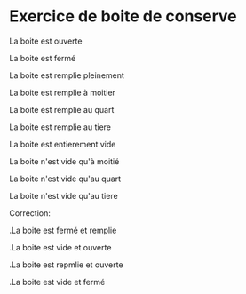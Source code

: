 # Exercice de boite de conserve

La boite est ouverte

La boite est fermé

La boite est remplie pleinement

La boite est remplie à moitier

La boite est remplie au quart

La boite est remplie au tiere

La boite est entierement vide

La boite n'est vide qu'à moitié

La boite n'est vide qu'au quart

La boite n'est vide qu'au tiere


Correction:

.La boite est fermé et remplie

.La boite est vide et ouverte

.La boite est repmlie et ouverte

.La boite est vide et fermé